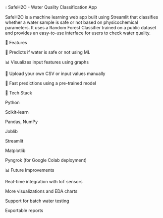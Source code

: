 💧 SafeH2O - Water Quality Classification App

SafeH2O is a machine learning web app built using Streamlit that classifies whether a water sample is safe or not based on physicochemical parameters. It uses a Random Forest Classifier trained on a public dataset and provides an easy-to-use interface for users to check water quality.

📌 Features

🔬 Predicts if water is safe or not using ML

📊 Visualizes input features using graphs

📁 Upload your own CSV or input values manually

🎯 Fast predictions using a pre-trained model

🧠 Tech Stack

Python

Scikit-learn

Pandas, NumPy

Joblib

Streamlit

Matplotlib

Pyngrok (for Google Colab deployment)

📊 Future Improvements

Real-time integration with IoT sensors

More visualizations and EDA charts

Support for batch water testing

Exportable reports